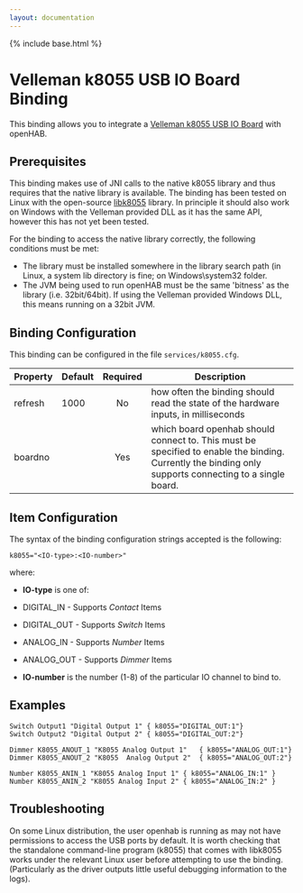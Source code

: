 ```yaml
---
layout: documentation
---
```


{% include base.html %}

# Velleman k8055 USB IO Board Binding

This binding allows you to integrate a [Velleman k8055 USB IO Board](http://www.vellemanusa.com/products/view/?country=us&lang=enu&id=500349) with openHAB.

## Prerequisites

This binding makes use of JNI calls to the native k8055 library and thus requires that the native library is available.  The binding has been tested on Linux with the open-source [libk8055](http://libk8055.sourceforge.net/) library.  In principle it should also work on Windows with the Velleman provided DLL as it has the same API, however this has not yet been tested.

For the binding to access the native library correctly, the following conditions must be met:

* The library must be installed somewhere in the library search path (in Linux, a system lib directory is fine; on Windows\system32 folder.
* The JVM being used to run openHAB must be the same 'bitness' as the library (i.e. 32bit/64bit).  If using the Velleman provided Windows DLL, this means running on a 32bit JVM.  

## Binding Configuration

This binding can be configured in the file `services/k8055.cfg`.

| Property | Default | Required | Description |
|----------|---------|:--------:|-------------|
| refresh  | 1000    |   No     | how often the binding should read the state of the hardware inputs, in milliseconds |
| boardno  |         |   Yes    | which board openhab should connect to. This must be specified to enable the binding.  Currently the binding only supports connecting to a single board. |

## Item Configuration

The syntax of the binding configuration strings accepted is the following:

```
k8055="<IO-type>:<IO-number>"
```

where:

* **IO-type** is one of:
 * DIGITAL_IN - Supports _Contact_ Items
 * DIGITAL_OUT - Supports _Switch_ Items
 * ANALOG_IN - Supports _Number_ Items
 * ANALOG_OUT - Supports _Dimmer_ Items

* **IO-number** is the number (1-8) of the particular IO channel to bind to.

## Examples

```
Switch Output1 "Digital Output 1" { k8055="DIGITAL_OUT:1"}
Switch Output2 "Digital Output 2" { k8055="DIGITAL_OUT:2"}

Dimmer K8055_ANOUT_1 "K8055 Analog Output 1"   { k8055="ANALOG_OUT:1"}
Dimmer K8055_ANOUT_2 "K8055  Analog Output 2"  { k8055="ANALOG_OUT:2"}

Number K8055_ANIN_1 "K8055 Analog Input 1" { k8055="ANALOG_IN:1" } 
Number K8055_ANIN_2 "K8055 Analog Input 2" { k8055="ANALOG_IN:2" }
```

## Troubleshooting

On some Linux distribution, the user openhab is running as may not have permissions to access the USB ports by default.  It is worth checking that the standalone command-line program (k8055) that comes with libk8055 works under the relevant Linux user before attempting to use the binding.  (Particularly as the driver outputs little useful debugging information to the logs).
